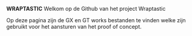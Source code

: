 **WRAPTASTIC**
Welkom op de Github van het project Wraptastic

Op deze pagina zijn de GX en GT works bestanden te vinden welke zijn gebruikt voor het aansturen van het proof of concept. 



